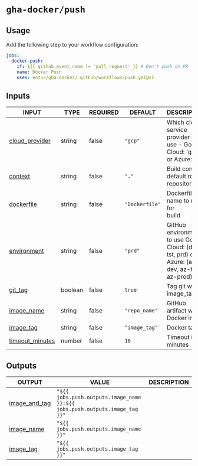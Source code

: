 # `gha-docker/push`

## Usage

Add the following step to your workflow configuration:

```yml
jobs:
  docker-push:
    if: ${{ github.event_name != 'pull_request' }} # Don't push on PR
    name: Docker Push
    uses: entur/gha-docker/.github/workflows/push.yml@v1
```

## Inputs

<!-- AUTO-DOC-INPUT:START - Do not remove or modify this section -->

|                                     INPUT                                     |  TYPE   | REQUIRED |    DEFAULT     |                                            DESCRIPTION                                            |
|-------------------------------------------------------------------------------|---------|----------|----------------|---------------------------------------------------------------------------------------------------|
|  <a name="input_cloud_provider"></a>[cloud_provider](#input_cloud_provider)   | string  |  false   |    `"gcp"`     |         Which cloud service provider to <br>use - Google Cloud: 'gcp' <br>or Azure: 'az'          |
|             <a name="input_context"></a>[context](#input_context)             | string  |  false   |     `"."`      |                          Build context, default root of <br>repository                            |
|        <a name="input_dockerfile"></a>[dockerfile](#input_dockerfile)         | string  |  false   | `"Dockerfile"` |                               Dockerfile name to use for <br>build                                |
|       <a name="input_environment"></a>[environment](#input_environment)       | string  |  false   |    `"prd"`     | GitHub environment to use Google <br>Cloud: (dev, tst, prd) or Azure: (az-dev, az-test, az-prod)  |
|             <a name="input_git_tag"></a>[git_tag](#input_git_tag)             | boolean |  false   |     `true`     |                                      Tag git with image_tag?                                      |
|        <a name="input_image_name"></a>[image_name](#input_image_name)         | string  |  false   | `"repo_name"`  |                                 GitHub artifact with Docker image                                 |
|          <a name="input_image_tag"></a>[image_tag](#input_image_tag)          | string  |  false   | `"image_tag"`  |                                            Docker tag                                             |
| <a name="input_timeout_minutes"></a>[timeout_minutes](#input_timeout_minutes) | number  |  false   |      `10`      |                                        Timeout in minutes                                         |

<!-- AUTO-DOC-INPUT:END -->

## Outputs

<!-- AUTO-DOC-OUTPUT:START - Do not remove or modify this section -->

|                                  OUTPUT                                   |                                   VALUE                                    | DESCRIPTION |
|---------------------------------------------------------------------------|----------------------------------------------------------------------------|-------------|
| <a name="output_image_and_tag"></a>[image_and_tag](#output_image_and_tag) | `"${{ jobs.push.outputs.image_name }}:${{ jobs.push.outputs.image_tag }}"` |             |
|     <a name="output_image_name"></a>[image_name](#output_image_name)      |                  `"${{ jobs.push.outputs.image_name }}"`                   |             |
|       <a name="output_image_tag"></a>[image_tag](#output_image_tag)       |                   `"${{ jobs.push.outputs.image_tag }}"`                   |             |

<!-- AUTO-DOC-OUTPUT:END -->
